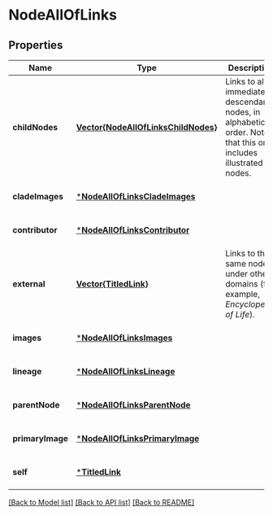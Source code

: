# NodeAllOfLinks


## Properties
Name | Type | Description | Notes
------------ | ------------- | ------------- | -------------
**childNodes** | [**Vector{NodeAllOfLinksChildNodes}**](NodeAllOfLinksChildNodes.md) | Links to all immediate descendant nodes, in alphabetical order. Note that this only includes illustrated nodes.  | [default to nothing]
**cladeImages** | [***NodeAllOfLinksCladeImages**](NodeAllOfLinksCladeImages.md) |  | [default to nothing]
**contributor** | [***NodeAllOfLinksContributor**](NodeAllOfLinksContributor.md) |  | [default to nothing]
**external** | [**Vector{TitledLink}**](TitledLink.md) | Links to the same node under other domains (for example, *Encyclopedia of Life*). | [default to nothing]
**images** | [***NodeAllOfLinksImages**](NodeAllOfLinksImages.md) |  | [default to nothing]
**lineage** | [***NodeAllOfLinksLineage**](NodeAllOfLinksLineage.md) |  | [default to nothing]
**parentNode** | [***NodeAllOfLinksParentNode**](NodeAllOfLinksParentNode.md) |  | [default to nothing]
**primaryImage** | [***NodeAllOfLinksPrimaryImage**](NodeAllOfLinksPrimaryImage.md) |  | [default to nothing]
**self** | [***TitledLink**](TitledLink.md) |  | [default to nothing]


[[Back to Model list]](../README.md#models) [[Back to API list]](../README.md#api-endpoints) [[Back to README]](../README.md)



